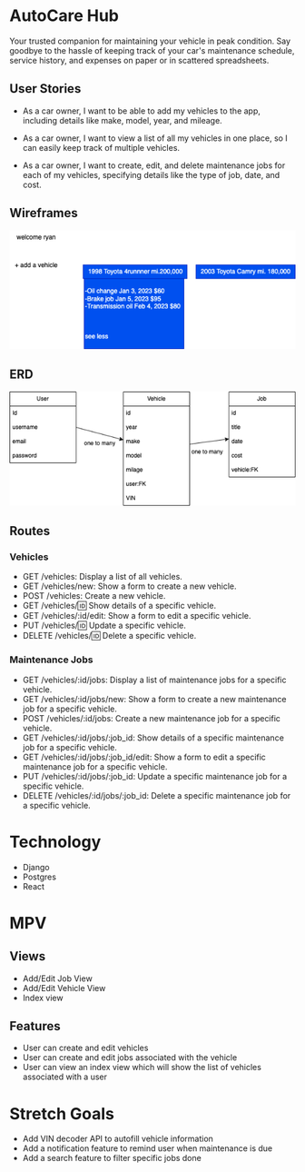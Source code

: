 # AutoCare Hub

 Your trusted companion for maintaining your vehicle in peak condition. Say goodbye to the hassle of keeping track of your car's maintenance schedule, service history, and expenses on paper or in scattered spreadsheets.
## User Stories
* As a car owner, I want to be able to add my vehicles to the app, including details like make, model, year, and mileage.

* As a car owner, I want to view a list of all my vehicles in one place, so I can easily keep track of multiple vehicles.

* As a car owner, I want to create, edit, and delete maintenance jobs for each of my vehicles, specifying details like the type of job, date, and cost.


## Wireframes
![index](index.png)

## ERD
![drawio](.png)


## Routes
### Vehicles
* GET /vehicles: Display a list of all vehicles.
* GET /vehicles/new: Show a form to create a new vehicle.
* POST /vehicles: Create a new vehicle.
* GET /vehicles/:id: Show details of a specific vehicle.
* GET /vehicles/:id/edit: Show a form to edit a specific vehicle.
* PUT /vehicles/:id: Update a specific vehicle.
* DELETE /vehicles/:id: Delete a specific vehicle.
### Maintenance Jobs
* GET /vehicles/:id/jobs: Display a list of maintenance jobs for a specific vehicle.
* GET /vehicles/:id/jobs/new: Show a form to create a new maintenance job for a specific vehicle.
* POST /vehicles/:id/jobs: Create a new maintenance job for a specific vehicle.
* GET /vehicles/:id/jobs/:job_id: Show details of a specific maintenance job for a specific vehicle.
* GET /vehicles/:id/jobs/:job_id/edit: Show a form to edit a specific maintenance job for a specific vehicle.
* PUT /vehicles/:id/jobs/:job_id: Update a specific maintenance job for a specific vehicle.
* DELETE /vehicles/:id/jobs/:job_id: Delete a specific maintenance job for a specific vehicle.

# Technology

* Django
* Postgres
* React

# MPV

## Views
* Add/Edit Job View
* Add/Edit Vehicle View
* Index view

## Features

* User can create and edit vehicles
* User can create and edit jobs associated with the vehicle
* User can view an index view which will show the list of vehicles associated with a user

# Stretch Goals
* Add VIN decoder API to autofill vehicle information
* Add a notification feature to remind user when maintenance is due
* Add a search feature to filter specific jobs done
